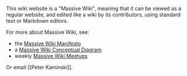 This wiki website is a "Massive Wiki", meaning that it can be viewed as a regular website, and edited like a wiki by its contributors, using standard text or Markdown editors.

For more about Massive Wiki, see:

- the [Massive Wiki Manifesto](https://massive.wiki/massive_wiki_manifesto)
- a [Massive Wiki Conceptual Diagram](https://massive.wiki/massive_wiki_conceptual_diagram)
- weekly [Massive Wiki Meetups](https://massive.wiki/massive_wiki_meetups)

Or email [[Peter Kaminski]].